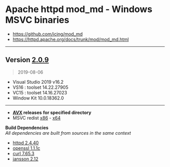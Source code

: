 # Apache httpd mod_md - Windows MSVC binaries #
- https://github.com/icing/mod_md
- https://httpd.apache.org/docs/trunk/mod/mod_md.html

----
## Version [2.0.9](https://github.com/icing/mod_md/tree/v2.0.9)
> 
> 2019-08-06
- Visual Studio 2019 v16.2
- VS16 : toolset 14.22.27905
- VC15 : toolset 14.16.27023
- Window Kit 10.0.18362.0  
----
- **[AVX](https://msdn.microsoft.com/fr-fr/library/jj620901.aspx) releases** __for specified directory__
- MSVC redist [x86](https://aka.ms/vs/16/release/vc_redist.x86.exe) - [x64](https://aka.ms/vs/16/release/vc_redist.x64.exe)

**Build Dependencies**  
*All dependencies are built from sources in the same context*
 - [httpd 2.4.40](https://github.com/apache/httpd/tree/2.4.40)   
 - [openssl 1.1.1c](https://github.com/openssl/openssl/tree/OpenSSL_1_1_1c)
 - [curl 7.65.3](https://github.com/curl/curl/tree/curl-7_65_3)  
 - [jansson 2.12](https://github.com/akheron/jansson/tree/v2.12)
